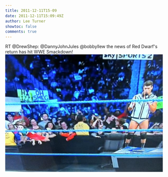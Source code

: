 ```yaml
---
title: 2011-12-11T15-09
date: 2011-12-11T15:09:49Z
author: Lee Turner
showtoc: false
comments: true
---
```


RT @DrewShep: @DannyJohnJules @bobbyllew the news of Red Dwarf's return has hit WWE Smackdown! ![](/img/x//145882988910084096-AgYtQEGCIAEbj9z.jpg)

